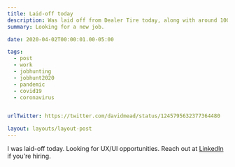 ```yaml
---
title: Laid-off today
description: Was laid off from Dealer Tire today, along with around 100 other people.
summary: Looking for a new job.

date: 2020-04-02T00:00:01.00-05:00

tags:
  - post
  - work
  - jobhunting
  - jobhunt2020
  - pandemic
  - covid19
  - coronavirus


urlTwitter: https://twitter.com/davidmead/status/1245795632377364480

layout: layouts/layout-post
---
```

I was laid-off today. Looking for UX/UI opportunities. Reach out at [LinkedIn](https://www.linkedin.com/in/davidmead/ "profile") if you're hiring.